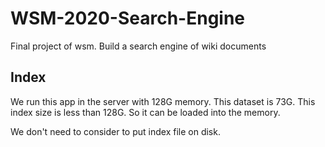 # WSM-2020-Search-Engine

Final project of wsm. Build a search engine of wiki documents

## Index

We run this app in the server with 128G memory. This dataset is 73G. This index size is less than 128G. So it can be loaded into the memory.

We don't need to consider to put index file on disk.
